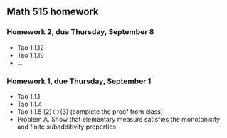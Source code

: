 ## Math 515 homework

### Homework 2, due Thursday, September 8

* Tao 1.1.12
* Tao 1.1.19
* ...

### Homework 1, due Thursday, September 1

* Tao 1.1.1
* Tao 1.1.4
* Tao 1.1.5 (2)&harr;(3) (complete the proof from class)
* Problem A. Show that elementary measure satisfies the monotonicity and finite subadditivity properties

